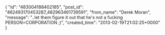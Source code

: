  {
   "id": "483004188402185",
   "post_id": "462493170453287_482963461739591",
   "from_name": "Derek Moran",
   "message": "..let them figure it out that he's not a fucking PERSON=CORPORATION ;)",
   "created_time": "2013-02-19T21:02:25+0000"
 }
